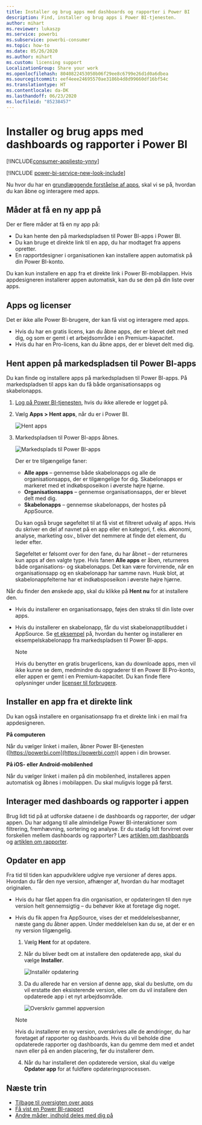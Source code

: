 ```yaml
---
title: Installer og brug apps med dashboards og rapporter i Power BI
description: Find, installer og brug apps i Power BI-tjenesten.
author: mihart
ms.reviewer: lukaszp
ms.service: powerbi
ms.subservice: powerbi-consumer
ms.topic: how-to
ms.date: 05/26/2020
ms.author: mihart
ms.custom: licensing support
LocalizationGroup: Share your work
ms.openlocfilehash: 8040822453050b06f29ee8c6799e26d1d0a6dbea
ms.sourcegitcommit: eef4eee24695570ae3186b4d8d99660df16bf54c
ms.translationtype: HT
ms.contentlocale: da-DK
ms.lasthandoff: 06/23/2020
ms.locfileid: "85238457"
---
```

# <a name="install-and-use-apps-with-dashboards-and-reports-in-power-bi"></a>Installer og brug apps med dashboards og rapporter i Power BI

[!INCLUDE[consumer-appliesto-ynny](../includes/consumer-appliesto-ynny.md)]

[!INCLUDE [power-bi-service-new-look-include](../includes/power-bi-service-new-look-include.md)]

Nu hvor du har en [grundlæggende forståelse af apps](end-user-apps.md), skal vi se på, hvordan du kan åbne og interagere med apps. 

## <a name="ways-to-get-a-new-app"></a>Måder at få en ny app på
Der er flere måder at få en ny app på:
* Du kan hente den på markedspladsen til Power BI-apps i Power BI.
* Du kan bruge et direkte link til en app, du har modtaget fra appens opretter. 
* En rapportdesigner i organisationen kan installere appen automatisk på din Power BI-konto.

Du kan kun installere en app fra et direkte link i Power BI-mobilappen. Hvis appdesigneren installerer appen automatisk, kan du se den på din liste over apps.

## <a name="apps-and-licenses"></a>Apps og licenser
Det er ikke alle Power BI-brugere, der kan få vist og interagere med apps. 
- Hvis du har en gratis licens, kan du åbne apps, der er blevet delt med dig, og som er gemt i et arbejdsområde i en Premium-kapacitet.
- Hvis du har en Pro-licens, kan du åbne apps, der er blevet delt med dig.

## <a name="get-the-app-from-the-power-bi-apps-marketplace"></a>Hent appen på markedspladsen til Power BI-apps

Du kan finde og installere apps på markedspladsen til Power BI-apps. På markedspladsen til apps kan du få både organisationsapps og skabelonapps.

1. [Log på Power BI-tjenesten](./end-user-sign-in.md), hvis du ikke allerede er logget på. 

1. Vælg **Apps > Hent apps**, når du er i Power BI. 

    ![Hent apps  ](./media/end-user-app-view/power-bi-get-apps.png)

1. Markedspladsen til Power BI-apps åbnes.

   ![Markedsplads til Power BI-apps](./media/end-user-app-view/power-bi-app-marketplace.png)

   Der er tre tilgængelige faner:
   * **Alle apps** – gennemse både skabelonapps og alle de organisationsapps, der er tilgængelige for dig. Skabelonapps er markeret med et indkøbsposeikon i øverste højre hjørne.
   * **Organisationsapps** – gennemse organisationsapps, der er blevet delt med dig. 
   * **Skabelonapps** – gennemse skabelonapps, der hostes på AppSource.

   Du kan også bruge søgefeltet til at få vist et filtreret udvalg af apps. Hvis du skriver en del af navnet på en app eller en kategori, f. eks. økonomi, analyse, marketing osv., bliver det nemmere at finde det element, du leder efter. 

   Søgefeltet er følsomt over for den fane, du har åbnet – der returneres kun apps af den valgte type. Hvis fanen **Alle apps** er åben, returneres både organisations- og skabelonapps. Det kan være forvirrende, når en organisationsapp og en skabelonapp har samme navn. Husk blot, at skabelonappfelterne har et indkøbsposeikon i øverste højre hjørne.

Når du finder den ønskede app, skal du klikke på **Hent nu** for at installere den.
* Hvis du installerer en organisationsapp, føjes den straks til din liste over apps.
* Hvis du installerer en skabelonapp, får du vist skabelonapptilbuddet i AppSource. Se [et eksempel](end-user-app-marketing.md) på, hvordan du henter og installerer en eksempelskabelonapp fra markedspladsen til Power BI-apps. 

   > [!NOTE]
   > Hvis du benytter en gratis brugerlicens, kan du downloade apps, men vil ikke kunne se dem, medmindre du opgraderer til en Power BI Pro-konto, eller appen er gemt i en Premium-kapacitet. Du kan finde flere oplysninger under [licenser til forbrugere](end-user-license.md).

## <a name="install-an-app-from-a-direct-link"></a>Installer en app fra et direkte link
Du kan også installere en organisationsapp fra et direkte link i en mail fra appdesigneren.  

**På computeren** 

Når du vælger linket i mailen, åbner Power BI-tjenesten ([https://powerbi.com](https://powerbi.com)) appen i din browser. 

**På iOS- eller Android-mobilenhed** 

Når du vælger linket i mailen på din mobilenhed, installeres appen automatisk og åbnes i mobilappen. Du skal muligvis logge på først. 

## <a name="interact-with-the-dashboards-and-reports-in-the-app"></a>Interager med dashboards og rapporter i appen
Brug lidt tid på at udforske dataene i de dashboards og rapporter, der udgør appen. Du har adgang til alle almindelige Power BI-interaktioner som filtrering, fremhævning, sortering og analyse.  Er du stadig lidt forvirret over forskellen mellem dashboards og rapporter?  Læs [artiklen om dashboards](end-user-dashboards.md) og [artiklen om rapporter](end-user-reports.md).  

## <a name="update-an-app"></a>Opdater en app 

Fra tid til tiden kan appudviklere udgive nye versioner af deres apps. Hvordan du får den nye version, afhænger af, hvordan du har modtaget originalen. 

* Hvis du har fået appen fra din organisation, er opdateringen til den nye version helt gennemsigtig – du behøver ikke at foretage dig noget. 

* Hvis du fik appen fra AppSource, vises der et meddelelsesbanner, næste gang du åbner appen. Under meddelelsen kan du se, at der er en ny version tilgængelig. 

    1. Vælg **Hent** for at opdatere.  

        <!--![App update notification](./media/end-user-app-view/power-bi-new-app-version-notification.png) -->

    2. Når du bliver bedt om at installere den opdaterede app, skal du vælge **Installer**. 

        ![Installér opdatering](./media/end-user-app-view/power-bi-install.png) 

    3. Da du allerede har en version af denne app, skal du beslutte, om du vil erstatte den eksisterende version, eller om du vil installere den opdaterede app i et nyt arbejdsområde.   

        ![Overskriv gammel appversion](./media/end-user-app-view/power-bi-already-installed.png) 

    > [!NOTE] 
    > Hvis du installerer en ny version, overskrives alle de ændringer, du har foretaget af rapporter og dashboards. Hvis du vil beholde dine opdaterede rapporter og dashboards, kan du gemme dem med et andet navn eller på en anden placering, før du installerer dem. 

    4. Når du har installeret den opdaterede version, skal du vælge **Opdater app** for at fuldføre opdateringsprocessen. 


## <a name="next-steps"></a>Næste trin
* [Tilbage til oversigten over apps](end-user-apps.md)
* [Få vist en Power BI-rapport](end-user-report-open.md)
* [Andre måder, indhold deles med dig på](end-user-shared-with-me.md)

